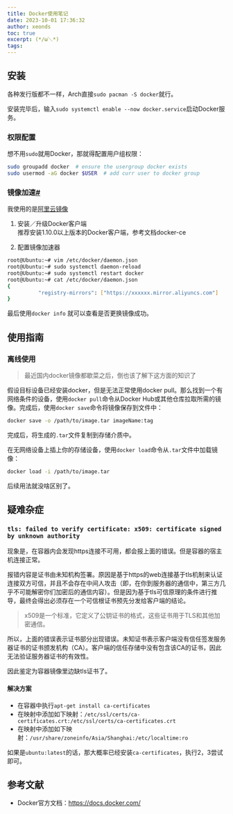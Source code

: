 ```yaml
---
title: Docker使用笔记
date: 2023-10-01 17:36:32
author: xeonds
toc: true
excerpt: (*/ω＼*)
tags:
---
```

## 安装

各种发行版都不一样，Arch直接`sudo pacman -S docker`就行。

安装完毕后，输入`sudo systemctl enable --now docker.service`启动Docker服务。

### 权限配置

想不用`sudo`就用Docker，那就得配置用户组权限：

```bash
sudo groupadd docker  # ensure the usergroup docker exists
sudo usermod -aG docker $USER  # add curr user to docker group
```

### 镜像加速[#](https://www.cnblogs.com/qianyuzz/p/18016205#镜像加速)

我使用的是[阿里云镜像](https://cr.console.aliyun.com/cn-shenzhen/instances/mirrors)

1. 安装／升级Docker客户端  
    推荐安装1.10.0以上版本的Docker客户端，参考文档docker-ce
    
2. 配置镜像加速器
    

```bash
root@Ubuntu:~# vim /etc/docker/daemon.json
root@Ubuntu:~# sudo systemctl daemon-reload
root@Ubuntu:~# sudo systemctl restart docker
root@Ubuntu:~# cat /etc/docker/daemon.json
{
          "registry-mirrors": ["https://xxxxxx.mirror.aliyuncs.com"]
}

```

最后使用`docker info` 就可以查看是否更换镜像成功。

## 使用指南

### 离线使用

>最近国内docker镜像都歇菜之后，倒也该了解下这方面的知识了

假设目标设备已经安装docker，但是无法正常使用docker pull。那么找到一个有网络条件的设备，使用`docker pull`命令从Docker Hub或其他仓库拉取所需的镜像。完成后，使用`docker save`命令将镜像保存到文件中：
```bash
docker save -o /path/to/image.tar imageName:tag
```
完成后，将生成的`.tar`文件复制到存储介质中。

在无网络设备上插上你的存储设备，使用`docker load`命令从`.tar`文件中加载镜像：
```bash
docker load -i /path/to/image.tar
```
后续用法就没啥区别了。

## 疑难杂症

### `tls: failed to verify certificate: x509: certificate signed by unknown authority`

现象是，在容器内会发现https连接不可用，都会报上面的错误。但是容器的宿主机连接正常。

报错内容是证书由未知机构签署。原因是基于https的web连接基于tls机制来认证连接双方可信，并且不会存在中间人攻击（即，在你到服务器的通信中，第三方几乎不可能解密你们加密后的通信内容）。但是因为基于tls可信原理的条件进行推导，最终会得出必须存在一个可信根证书预先分发给客户端的结论。

>x509是一个标准，它定义了公钥证书的格式，这些证书用于TLS和其他加密通信。

所以，上面的错误表示证书部分出现错误。未知证书表示客户端没有信任签发服务器证书的证书颁发机构（CA）。客户端的信任存储中没有包含该CA的证书，因此无法验证服务器证书的有效性。

因此鉴定为容器镜像里边缺tls证书了。

#### 解决方案

- 在容器中执行`apt-get install ca-certificates`
- 在映射中添加如下映射：`/etc/ssl/certs/ca-certificates.crt:/etc/ssl/certs/ca-certificates.crt`
- 在映射中添加如下映射：`/usr/share/zoneinfo/Asia/Shanghai:/etc/localtime:ro`

如果是`ubuntu:latest`的话，那大概率已经安装`ca-certificates`，执行2，3尝试即可。

## 参考文献
- Docker官方文档：<https://docs.docker.com/>
